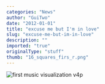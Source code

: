 ```yaml
---
categories: "News"
author: "GuiTwo"
date: "2012-01-01"
title: "excuse me but I'm in love"
slug: "excuse-me-but-im-in-love"
description: ""
imported: "true"
originalType: "stuff"
thumb: "16_squares_firs_r.png"
---
```



![first music visualization v4p](16_squares_firs_r.png) 


